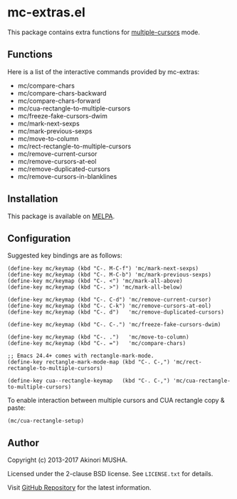 # mc-extras.el

This package contains extra functions for
[multiple-cursors](https://github.com/magnars/multiple-cursors.el)
mode.

## Functions

Here is a list of the interactive commands provided by mc-extras:

* mc/compare-chars
* mc/compare-chars-backward
* mc/compare-chars-forward
* mc/cua-rectangle-to-multiple-cursors
* mc/freeze-fake-cursors-dwim
* mc/mark-next-sexps
* mc/mark-previous-sexps
* mc/move-to-column
* mc/rect-rectangle-to-multiple-cursors
* mc/remove-current-cursor
* mc/remove-cursors-at-eol
* mc/remove-duplicated-cursors
* mc/remove-cursors-in-blanklines

## Installation

This package is available on [MELPA](http://melpa.org/).

## Configuration

Suggested key bindings are as follows:

```elisp
(define-key mc/keymap (kbd "C-. M-C-f") 'mc/mark-next-sexps)
(define-key mc/keymap (kbd "C-. M-C-b") 'mc/mark-previous-sexps)
(define-key mc/keymap (kbd "C-. <") 'mc/mark-all-above)
(define-key mc/keymap (kbd "C-. >") 'mc/mark-all-below)

(define-key mc/keymap (kbd "C-. C-d") 'mc/remove-current-cursor)
(define-key mc/keymap (kbd "C-. C-k") 'mc/remove-cursors-at-eol)
(define-key mc/keymap (kbd "C-. d")   'mc/remove-duplicated-cursors)

(define-key mc/keymap (kbd "C-. C-.") 'mc/freeze-fake-cursors-dwim)

(define-key mc/keymap (kbd "C-. .")   'mc/move-to-column)
(define-key mc/keymap (kbd "C-. =")   'mc/compare-chars)

;; Emacs 24.4+ comes with rectangle-mark-mode.
(define-key rectangle-mark-mode-map (kbd "C-. C-,") 'mc/rect-rectangle-to-multiple-cursors)

(define-key cua--rectangle-keymap   (kbd "C-. C-,") 'mc/cua-rectangle-to-multiple-cursors)
```

To enable interaction between multiple cursors and CUA rectangle copy
& paste:

```elisp
(mc/cua-rectangle-setup)
```

## Author

Copyright (c) 2013-2017 Akinori MUSHA.

Licensed under the 2-clause BSD license.  See `LICENSE.txt` for
details.

Visit [GitHub Repository](https://github.com/knu/mc-extras.el) for the
latest information.
